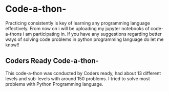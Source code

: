 # Code-a-thon-
Practicing consistently is key of learning any programming language effectively.
From now on i will be uploading my jupyter notebooks of code-a-thons i am participating in.
If you have any suggestions regarding better ways of solving code problems in python programming language do let me know!!

## Coders Ready Code-a-thon-
This code-a-thon was conducted by Coders ready, had about 13 different levels and sub-levels with around 150 problems. I tried to solve most problems with Python Programming language.
